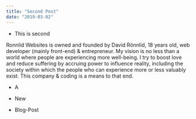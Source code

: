 ```yaml
---
title: "Second Post"
date: "2019-03-02"
---
```


- This is second

Ronnlid Websites <!-- end -->
is owned and founded by David Rönnlid, 18 years old, web developer (mainly front-end) & entrepreneur. My vision is no less than a world where people are experiencing more well-being. I try to boost love and reduce suffering by accruing power to influence reality, including the society within which the people who can experience more or less valuably exist. This company & coding is a means to that end.

- A

  <!-- end -->

- New
- Blog-Post
